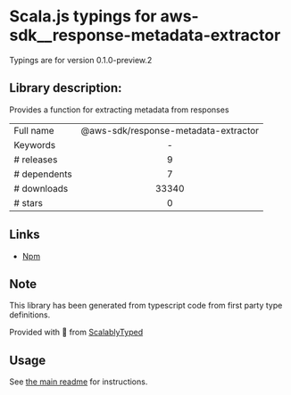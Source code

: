 
# Scala.js typings for aws-sdk__response-metadata-extractor

Typings are for version 0.1.0-preview.2

## Library description:
Provides a function for extracting metadata from responses

|                    |                 |
| ------------------ | :-------------: |
| Full name          | @aws-sdk/response-metadata-extractor |
| Keywords           | - |
| # releases         | 9 |
| # dependents       | 7 |
| # downloads        | 33340 |
| # stars            | 0 |

## Links
- [Npm](https://www.npmjs.com/package/%40aws-sdk%2Fresponse-metadata-extractor)
    


## Note
This library has been generated from typescript code from first party type definitions.

Provided with :purple_heart: from [ScalablyTyped](https://github.com/oyvindberg/ScalablyTyped)

## Usage
See [the main readme](../../readme.md) for instructions.


